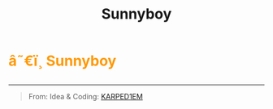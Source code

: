 ﻿---
lang: en-US
title: Sunnyboy
prev: Jester
next: Jester
---

# <font color="#ff9902">â˜€ï¸ <b>Sunnyboy</b></font> <Badge text="Hidden" type="tip" vertical="middle"/>
---

> From: Idea & Coding: [KARPED1EM](https://github.com/KARPED1EM)
